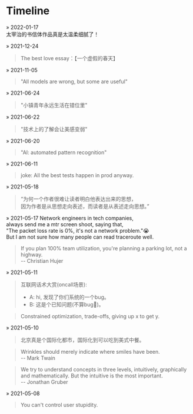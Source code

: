 # Timeline
&raquo; 2022-01-17  
太宰治的书信体作品真是太温柔细腻了！

&raquo; 2021-12-24
> The best love essay：【一个虚假的春天】

&raquo; 2021-11-05
> "All models are wrong, but some are useful"

&raquo; 2021-06-24
> "小镇青年永远生活在错位里"

&raquo; 2021-06-22
> "技术上的了解会让美感变弱"

&raquo; 2021-06-20
> "AI: automated pattern recognition"

&raquo; 2021-06-11
> joke: All the best tests happen in prod anyway. 

&raquo; 2021-05-18
> “为何一个作者很难让读者明白他表达出来的思想，\
> 因为作者是从思想走向表述，而读者是从表述走向思想。”

&raquo; 2021-05-17
Network engineers in tech companies, \
always send me a mtr screen shoot, saying that,\
"The packet loss rate is 0%, it's not a network problem."😭 \
But I am not sure how many people can read traceroute well.

> If you plan 100% team utilization, you're planning a parking lot, not a highway. \
>                                                               -- Christian Hujer

&raquo; 2021-05-11
> 互联网话术大赏(oncall场景): 
>   - A: hi, 发现了你们系统的一个bug。
>   - B: 这是个已知问题(不算bug🐶)。

> Constrained optimization, trade-offs, giving up x to get y.


&raquo; 2021-05-10
> 北京真是个国际化都市，国际化到可以吃到美式中餐。

> Wrinkles should merely indicate where smiles have been. \
>                                             -- Mark Twain

> We try to understand concepts in three levels, intuitively, graphically and mathematically. But the intuitive is the most important. \
>                                                                                                                     -- Jonathan Gruber

&raquo; 2021-05-08
> You can't control user stupidity.

